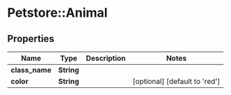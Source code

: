 # Petstore::Animal

## Properties
Name | Type | Description | Notes
------------ | ------------- | ------------- | -------------
**class_name** | **String** |  | 
**color** | **String** |  | [optional] [default to &#39;red&#39;]


